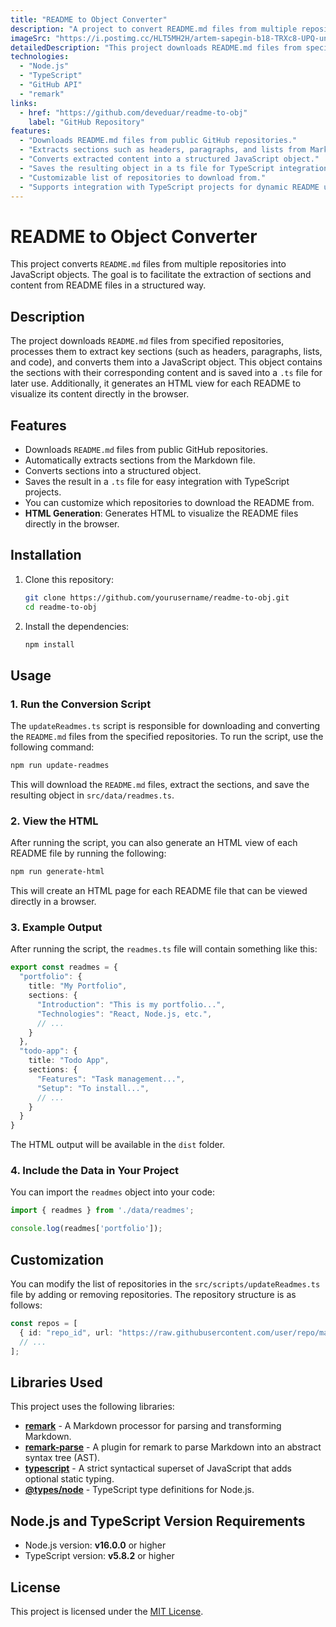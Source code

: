 ```yaml
---
title: "README to Object Converter"
description: "A project to convert README.md files from multiple repositories into structured JavaScript objects for easy integration with TypeScript projects."
imageSrc: "https://i.postimg.cc/HLT5MH2H/artem-sapegin-b18-TRXc8-UPQ-unsplash.jpg"
detailedDescription: "This project downloads README.md files from specified repositories, processes them to extract key sections (such as headers, paragraphs, lists, and code), and converts them into a JavaScript object. This object contains the sections with their corresponding content and is saved into a .ts file for later use."
technologies:
  - "Node.js"
  - "TypeScript"
  - "GitHub API"
  - "remark"
links:
  - href: "https://github.com/deveduar/readme-to-obj"
    label: "GitHub Repository"
features:
  - "Downloads README.md files from public GitHub repositories."
  - "Extracts sections such as headers, paragraphs, and lists from Markdown."
  - "Converts extracted content into a structured JavaScript object."
  - "Saves the resulting object in a ts file for TypeScript integration."
  - "Customizable list of repositories to download from."
  - "Supports integration with TypeScript projects for dynamic README usage."
---
```


# README to Object Converter

This project converts `README.md` files from multiple repositories into JavaScript objects. The goal is to facilitate the extraction of sections and content from README files in a structured way.

## Description

The project downloads `README.md` files from specified repositories, processes them to extract key sections (such as headers, paragraphs, lists, and code), and converts them into a JavaScript object. This object contains the sections with their corresponding content and is saved into a `.ts` file for later use. Additionally, it generates an HTML view for each README to visualize its content directly in the browser.

## Features

- Downloads `README.md` files from public GitHub repositories.
- Automatically extracts sections from the Markdown file.
- Converts sections into a structured object.
- Saves the result in a `.ts` file for easy integration with TypeScript projects.
- You can customize which repositories to download the README from.
- **HTML Generation**: Generates HTML to visualize the README files directly in the browser.

## Installation

1. Clone this repository:
   ```bash
   git clone https://github.com/yourusername/readme-to-obj.git
   cd readme-to-obj
   ```

2. Install the dependencies:
   ```bash
   npm install
   ```

## Usage

### 1. Run the Conversion Script

The `updateReadmes.ts` script is responsible for downloading and converting the `README.md` files from the specified repositories. To run the script, use the following command:

```bash
npm run update-readmes
```

This will download the `README.md` files, extract the sections, and save the resulting object in `src/data/readmes.ts`.

### 2. View the HTML

After running the script, you can also generate an HTML view of each README file by running the following:

```bash
npm run generate-html
```

This will create an HTML page for each README file that can be viewed directly in a browser.

### 3. Example Output

After running the script, the `readmes.ts` file will contain something like this:

```ts
export const readmes = {
  "portfolio": {
    title: "My Portfolio",
    sections: {
      "Introduction": "This is my portfolio...",
      "Technologies": "React, Node.js, etc.",
      // ...
    }
  },
  "todo-app": {
    title: "Todo App",
    sections: {
      "Features": "Task management...",
      "Setup": "To install...",
      // ...
    }
  }
}
```

The HTML output will be available in the `dist` folder.

### 4. Include the Data in Your Project

You can import the `readmes` object into your code:

```ts
import { readmes } from './data/readmes';

console.log(readmes['portfolio']);
```

## Customization

You can modify the list of repositories in the `src/scripts/updateReadmes.ts` file by adding or removing repositories. The repository structure is as follows:

```ts
const repos = [
  { id: "repo_id", url: "https://raw.githubusercontent.com/user/repo/main/README.md" },
  // ...
];
```

## Libraries Used

This project uses the following libraries:

- **[remark](https://github.com/remarkjs/remark)** - A Markdown processor for parsing and transforming Markdown.
- **[remark-parse](https://github.com/remarkjs/remark/tree/main/packages/remark-parse)** - A plugin for remark to parse Markdown into an abstract syntax tree (AST).
- **[typescript](https://www.typescriptlang.org/)** - A strict syntactical superset of JavaScript that adds optional static typing.
- **[@types/node](https://www.npmjs.com/package/@types/node)** - TypeScript type definitions for Node.js.

## Node.js and TypeScript Version Requirements

- Node.js version: **v16.0.0** or higher
- TypeScript version: **v5.8.2** or higher

## License

This project is licensed under the [MIT License](LICENSE).
